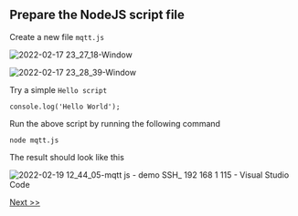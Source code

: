 ## Prepare the NodeJS script file

Create a new file `mqtt.js`

![2022-02-17 23_27_18-Window](https://user-images.githubusercontent.com/55657279/154525777-db575599-d232-4919-8d72-07c7b24f3eba.png)

![2022-02-17 23_28_39-Window](https://user-images.githubusercontent.com/55657279/154526048-9cb79bcb-006f-46b8-a3da-05792c2b190b.png)

Try a simple `Hello script`
```
console.log('Hello World');
```

Run the above script by running the following command
```
node mqtt.js
```

The result should look like this

![2022-02-19 12_44_05-mqtt js - demo  SSH_ 192 168 1 115  - Visual Studio Code](https://user-images.githubusercontent.com/55657279/154788242-2858d123-7831-4e92-bd4e-21004fcf7f67.png)

[Next >>](2.md)
